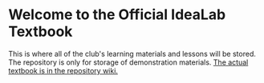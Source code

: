 Welcome to the Official IdeaLab Textbook
===============
This is where all of the club's learning materials and lessons will be stored.  
The repository is only for storage of demonstration materials. [The actual textbook is in the repository wiki.](https://github.com/idea-lab/Textbook/wiki)
